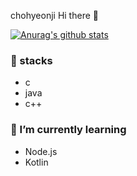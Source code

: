 chohyeonji Hi there 👋

[![Anurag's github stats](https://github-readme-stats.vercel.app/api?username=chohyeonji)](https://github.com/anuraghazra/github-readme-stats)

<h3>🔭 stacks</h3>
<ul>
  <li>c</li>
  <li>java</li>
  <li>c++</li>
</ul>


<h3>🌱 I’m currently learning</h3>
<ul>
  <li>Node.js</li>
  <li>Kotlin</li>
 </ul>
 
